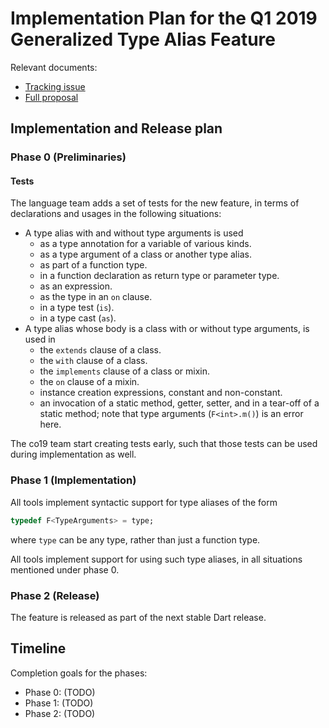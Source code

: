 # Implementation Plan for the Q1 2019 Generalized Type Alias Feature

Relevant documents:
 - [Tracking issue](https://github.com/dart-lang/language/issues/115)
 - [Full proposal](https://github.com/dart-lang/language/blob/master/accepted/future-releases/generalized-typedef-2018/feature-specification.md)

## Implementation and Release plan

### Phase 0 (Preliminaries)

#### Tests

The language team adds a set of tests for the new feature, in terms of
declarations and usages in the following situations:

- A type alias with and without type arguments is used
  - as a type annotation for a variable of various kinds.
  - as a type argument of a class or another type alias.
  - as part of a function type.
  - in a function declaration as return type or parameter type.
  - as an expression.
  - as the type in an `on` clause.
  - in a type test (`is`).
  - in a type cast (`as`).
- A type alias whose body is a class with or without type arguments, is used in
  - the `extends` clause of a class.
  - the `with` clause of a class.
  - the `implements` clause of a class or mixin.
  - the `on` clause of a mixin.
  - instance creation expressions, constant and non-constant.
  - an invocation of a static method, getter, setter, and in a tear-off of a
    static method; note that type arguments (`F<int>.m()`) is an error here.

The co19 team start creating tests early, such that those tests can be
used during implementation as well.

### Phase 1 (Implementation)

All tools implement syntactic support for type aliases of the form

```dart
typedef F<TypeArguments> = type;
```

where `type` can be any type, rather than just a function type.

All tools implement support for using such type aliases, in all situations
mentioned under phase 0.

### Phase 2 (Release)

The feature is released as part of the next stable Dart release.

## Timeline

Completion goals for the phases:

- Phase 0: (TODO)
- Phase 1: (TODO)
- Phase 2: (TODO)
